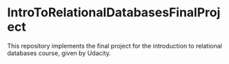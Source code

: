 # IntroToRelationalDatabasesFinalProject
This repository implements the final project for the introduction to relational databases course, given by Udacity.
